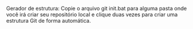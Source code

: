 Gerador de estrutura:
Copie o arquivo git init.bat para alguma pasta onde você irá criar seu repositório local e clique duas vezes para criar uma estrutura Git de forma automática.

